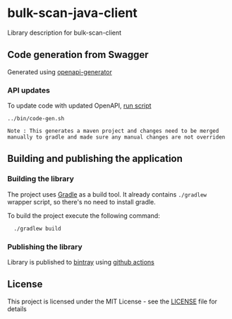 # bulk-scan-java-client


Library description for bulk-scan-client

## Code generation from Swagger

Generated using [openapi-generator](https://github.com/OpenAPITools/openapi-generator)

### API updates

To update code with updated OpenAPI, [run script](./bin/code-gen.sh)

```
../bin/code-gen.sh
```

`Note : This generates a maven project and changes need to be merged manually to gradle and made sure any manual changes are not overriden`

## Building and publishing the application

### Building the library

The project uses [Gradle](https://gradle.org) as a build tool. It already contains
`./gradlew` wrapper script, so there's no need to install gradle.

To build the project execute the following command:

```bash
  ./gradlew build
```

### Publishing the library

Library is published to [bintray](https://bintray.com/hmcts/hmcts-maven) using [github actions](.github/workflows/bintray-upload.yml)

## License

This project is licensed under the MIT License - see the [LICENSE](LICENSE) file for details

